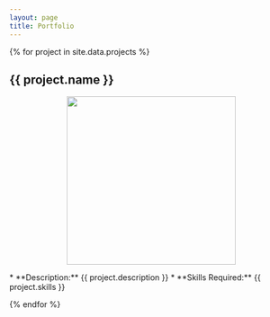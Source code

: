 ```yaml
---
layout: page
title: Portfolio
---
```


{% for project in site.data.projects %}
## {{ project.name }}
<p align="center">
  <img src="{{ site.url }}/assets/{{ project.image }}" width="300" />
</p>
  * **Description:** {{ project.description }}
  * **Skills Required:** {{ project.skills }}


{% endfor %}
